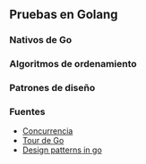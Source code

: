 ## Pruebas en Golang

### Nativos de Go

### Algoritmos de ordenamiento

### Patrones de diseño

### Fuentes

* [Concurrencia](https://adrianalonso.es/arquitectura-del-software/patrones-de-diseno/patrones-de-concurrencia-en-go-barrier-concurrency-pattern/)
* [Tour de Go](https://tour.golang.org/concurrency/1)
* [Design patterns in go](http://www.designpatternsingo.com/)